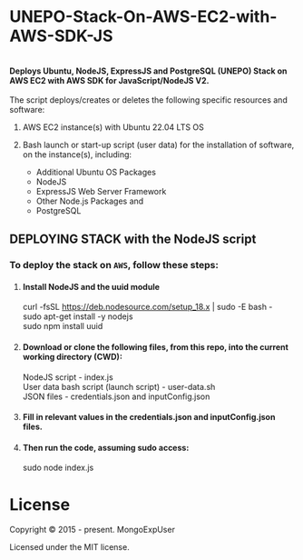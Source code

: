 # UNEPO-Stack-On-AWS-EC2-with-AWS-SDK-JS

<br>
<strong>
Deploys Ubuntu, NodeJS, ExpressJS and PostgreSQL (UNEPO) Stack on AWS EC2 with AWS SDK for JavaScript/NodeJS V2.
</strong>
<br><br>
The  script deploys/creates or deletes the following specific resources and software:

1) AWS EC2 instance(s) with Ubuntu 22.04 LTS OS
                                                                                                                                                 
2) Bash launch or start-up script (user data) for the installation of software, on the instance(s), including:

   -  Additional Ubuntu OS Packages <br>
   -  NodeJS <br>
   -  ExpressJS Web Server Framework <br>
   -  Other Node.js Packages and <br>
   -  PostgreSQL


## DEPLOYING STACK with the NodeJS script

### To deploy the stack  on ```AWS```, follow these steps:

1) #### Install NodeJS and the uuid module
    curl -fsSL https://deb.nodesource.com/setup_18.x | sudo -E bash - <br>
    sudo apt-get install -y nodejs <br>
    sudo npm install uuid
    
2) #### Download or clone the following files, from this repo, into the current working directory (CWD): <br>
   NodeJS script - index.js <br>
   User data bash script (launch script)  - user-data.sh <br>
   JSON files  - credentials.json and inputConfig.json <br>

3) #### Fill in relevant values in the credentials.json and inputConfig.json files.<br>

4) #### Then run the code, assuming sudo access: <br>
   sudo node index.js


# License

Copyright © 2015 - present. MongoExpUser

Licensed under the MIT license.
